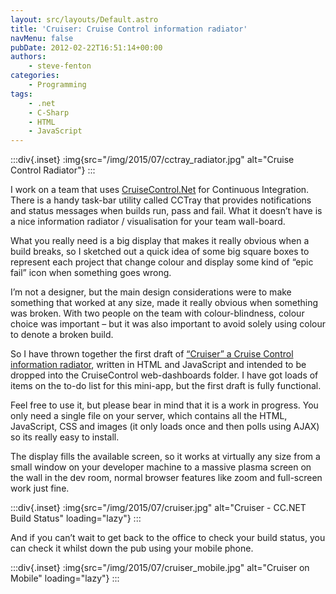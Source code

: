 ```yaml
---
layout: src/layouts/Default.astro
title: 'Cruiser: Cruise Control information radiator'
navMenu: false
pubDate: 2012-02-22T16:51:14+00:00
authors:
    - steve-fenton
categories:
    - Programming
tags:
    - .net
    - C-Sharp
    - HTML
    - JavaScript
---
```


:::div{.inset}
:img{src="/img/2015/07/cctray_radiator.jpg" alt="Cruise Control Radiator"}
:::

I work on a team that uses [CruiseControl.Net](http://cruisecontrolnet.org/) for Continuous Integration. There is a handy task-bar utility called CCTray that provides notifications and status messages when builds run, pass and fail. What it doesn’t have is a nice information radiator / visualisation for your team wall-board.

What you really need is a big display that makes it really obvious when a build breaks, so I sketched out a quick idea of some big square boxes to represent each project that change colour and display some kind of “epic fail” icon when something goes wrong.

I’m not a designer, but the main design considerations were to make something that worked at any size, made it really obvious when something was broken. With two people on the team with colour-blindness, colour choice was important – but it was also important to avoid solely using colour to denote a broken build.

So I have thrown together the first draft of [“Cruiser” a Cruise Control information radiator](https://github.com/Steve-Fenton/Cruiser), written in HTML and JavaScript and intended to be dropped into the CruiseControl web-dashboards folder. I have got loads of items on the to-do list for this mini-app, but the first draft is fully functional.

Feel free to use it, but please bear in mind that it is a work in progress. You only need a single file on your server, which contains all the HTML, JavaScript, CSS and images (it only loads once and then polls using AJAX) so its really easy to install.

The display fills the available screen, so it works at virtually any size from a small window on your developer machine to a massive plasma screen on the wall in the dev room, normal browser features like zoom and full-screen work just fine.

:::div{.inset}
:img{src="/img/2015/07/cruiser.jpg" alt="Cruiser - CC.NET Build Status" loading="lazy"}
:::

And if you can’t wait to get back to the office to check your build status, you can check it whilst down the pub using your mobile phone.

:::div{.inset}
:img{src="/img/2015/07/cruiser_mobile.jpg" alt="Cruiser on Mobile" loading="lazy"}
:::